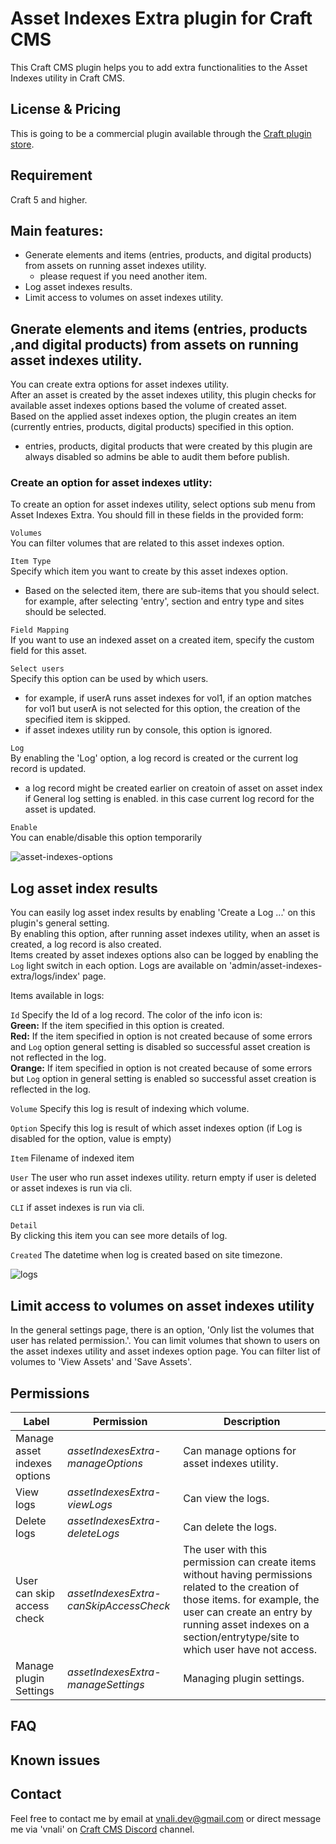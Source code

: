 # Asset Indexes Extra plugin for Craft CMS
This Craft CMS plugin helps you to add extra functionalities to the Asset Indexes utility in Craft CMS.

## License & Pricing
This is going to be a commercial plugin available through the [Craft plugin store](https://plugins.craftcms.com/developer/vnali).

## Requirement
Craft 5 and higher.

## Main features:
- Generate elements and items (entries, products, and digital products) from assets on running asset indexes utility.
  - please request if you need another item.
- Log asset indexes results.
- Limit access to volumes on asset indexes utility.  

## Gnerate elements and items (entries, products ,and digital products) from assets on running asset indexes utility.
You can create extra options for asset indexes utility.  
After an asset is created by the asset indexes utility, this plugin checks for available asset indexes options based the volume of created asset.  
Based on the applied asset indexes option, the plugin creates an item (currently entries, products, digital products) specified in this option.
 - entries, products, digital products that were created by this plugin are always disabled so admins be able to audit them before publish.

### Create an option for asset indexes utlity:
To create an option for asset indexes utility, select options sub menu from Asset Indexes Extra. You should fill in these fields in the provided form:  

`Volumes`  
You can filter volumes that are related to this asset indexes option.

`Item Type`  
Specify which item you want to create by this asset indexes option.
 - Based on the selected item, there are sub-items that you should select. for example, after selecting 'entry',  section and entry type and sites should be selected.

`Field Mapping`  
If you want to use an indexed asset on a created item, specify the custom field for this asset.

`Select users`   
Specify this option can be used by which users.
  - for example, if userA runs asset indexes for vol1, if an option matches for vol1 but userA is not selected for this option, the creation of the specified item is skipped.
  - if asset indexes utility run by console, this option is ignored.

`Log`  
By enabling the 'Log' option, a log record is created or the current log record is updated. 
- a log record might be created earlier on creatoin of asset on asset index if General log setting is enabled. in this case current log record for the asset 
is updated.

`Enable`  
You can enable/disable this option temporarily

![asset-indexes-options](https://github.com/vnali/asset-indexes-extra-documentation/assets/55586085/c95c8dcc-374a-486f-9cf1-0b87acd7c1a6)


## Log asset index results
You can easily log asset index results by enabling 'Create a Log ...' on this plugin's general setting.  
By enabling this option, after running asset indexes utility, when an asset is created, a log record is also created.  
Items created by asset indexes options also can be logged by enabling the `Log` light switch in each option.
Logs are available on 'admin/asset-indexes-extra/logs/index' page.

Items available in logs:  

`Id`
Specify the Id of a log record. 
The color of the info icon is:   
<b>Green:</b> If the item specified in this option is created.  
<b>Red:</b> If the item specified in option is not created because of some errors and `Log` option general setting is disabled so successful asset creation is not reflected in the log.  
<b>Orange:</b> If item specified in option is not created because of some errors but `Log` option in general setting is enabled so successful asset creation is reflected in the log.

`Volume`
Specify this log is result of indexing which volume.

`Option`
Specify this log is result of which asset indexes option (if Log is disabled for the option, value is empty)

`Item`
Filename of indexed item

`User`
The user who run asset indexes utility. return empty if user is deleted or asset indexes is run via cli.

`CLI`
if asset indexes is run via cli.

`Detail`  
By clicking this item you can see more details of log.

`Created`
The datetime when log is created based on site timezone.


![logs](https://github.com/vnali/asset-indexes-extra-documentation/assets/55586085/4c601436-481f-46f1-8f76-64f937ee5dda)


## Limit access to volumes on asset indexes utility
In the general settings page, there is an option, 'Only list the volumes that user has related permission.'.  You can limit volumes that shown to users on the asset indexes utility
and asset indexes option page. You can filter list of volumes to 'View Assets' and 'Save Assets'.  

## Permissions

Label | Permission | Description
--- | --- | ---
Manage asset indexes options | *assetIndexesExtra-manageOptions* | Can manage options for asset indexes utility.
View logs | *assetIndexesExtra-viewLogs* | Can view the logs.
Delete logs | *assetIndexesExtra-deleteLogs* | Can delete the logs.
User can skip access check | *assetIndexesExtra-canSkipAccessCheck* | The user with this permission can create items without having permissions related to the creation of those items. for example, the user can create an entry by running asset indexes on a section/entrytype/site to which user have not access.
Manage plugin Settings | *assetIndexesExtra-manageSettings* | Managing plugin settings.

## FAQ

## Known issues

## Contact
Feel free to contact me by email at vnali.dev@gmail.com or direct message me via 'vnali' on [Craft CMS Discord](https://craftcms.com/discord) channel.

